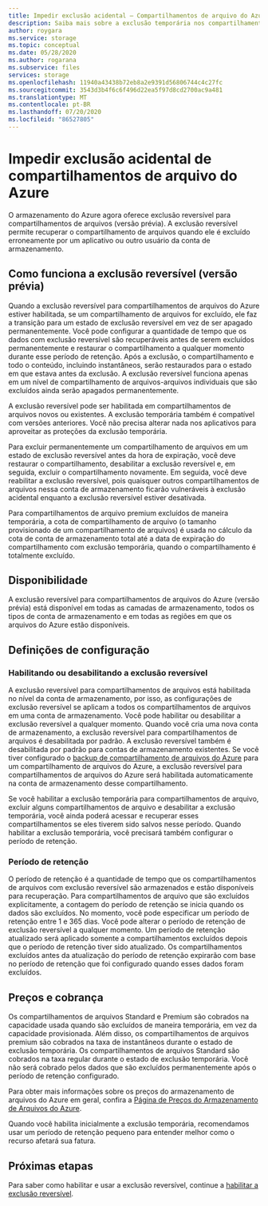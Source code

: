 ```yaml
---
title: Impedir exclusão acidental – Compartilhamentos de arquivo do Azure
description: Saiba mais sobre a exclusão temporária nos compartilhamentos de arquivo do Azure e como você pode usá-la para a recuperação de dados e para impedir a exclusão acidental.
author: roygara
ms.service: storage
ms.topic: conceptual
ms.date: 05/28/2020
ms.author: rogarana
ms.subservice: files
services: storage
ms.openlocfilehash: 11940a43438b72eb8a2e9391d56806744c4c27fc
ms.sourcegitcommit: 3543d3b4f6c6f496d22ea5f97d8cd2700ac9a481
ms.translationtype: MT
ms.contentlocale: pt-BR
ms.lasthandoff: 07/20/2020
ms.locfileid: "86527805"
---
```

# <a name="prevent-accidental-deletion-of-azure-file-shares"></a>Impedir exclusão acidental de compartilhamentos de arquivo do Azure

O armazenamento do Azure agora oferece exclusão reversível para compartilhamentos de arquivos (versão prévia). A exclusão reversível permite recuperar o compartilhamento de arquivos quando ele é excluído erroneamente por um aplicativo ou outro usuário da conta de armazenamento.

## <a name="how-soft-delete-preview-works"></a>Como funciona a exclusão reversível (versão prévia)

Quando a exclusão reversível para compartilhamentos de arquivos do Azure estiver habilitada, se um compartilhamento de arquivos for excluído, ele faz a transição para um estado de exclusão reversível em vez de ser apagado permanentemente. Você pode configurar a quantidade de tempo que os dados com exclusão reversível são recuperáveis antes de serem excluídos permanentemente e restaurar o compartilhamento a qualquer momento durante esse período de retenção. Após a exclusão, o compartilhamento e todo o conteúdo, incluindo instantâneos, serão restaurados para o estado em que estava antes da exclusão. A exclusão reversível funciona apenas em um nível de compartilhamento de arquivos-arquivos individuais que são excluídos ainda serão apagados permanentemente.

A exclusão reversível pode ser habilitada em compartilhamentos de arquivos novos ou existentes. A exclusão temporária também é compatível com versões anteriores. Você não precisa alterar nada nos aplicativos para aproveitar as proteções da exclusão temporária. 

Para excluir permanentemente um compartilhamento de arquivos em um estado de exclusão reversível antes da hora de expiração, você deve restaurar o compartilhamento, desabilitar a exclusão reversível e, em seguida, excluir o compartilhamento novamente. Em seguida, você deve reabilitar a exclusão reversível, pois quaisquer outros compartilhamentos de arquivos nessa conta de armazenamento ficarão vulneráveis à exclusão acidental enquanto a exclusão reversível estiver desativada.

Para compartilhamentos de arquivo premium excluídos de maneira temporária, a cota de compartilhamento de arquivo (o tamanho provisionado de um compartilhamento de arquivos) é usada no cálculo da cota de conta de armazenamento total até a data de expiração do compartilhamento com exclusão temporária, quando o compartilhamento é totalmente excluído.

## <a name="availability"></a>Disponibilidade

A exclusão reversível para compartilhamentos de arquivos do Azure (versão prévia) está disponível em todas as camadas de armazenamento, todos os tipos de conta de armazenamento e em todas as regiões em que os arquivos do Azure estão disponíveis.

## <a name="configuration-settings"></a>Definições de configuração

### <a name="enabling-or-disabling-soft-delete"></a>Habilitando ou desabilitando a exclusão reversível

A exclusão reversível para compartilhamentos de arquivos está habilitada no nível da conta de armazenamento, por isso, as configurações de exclusão reversível se aplicam a todos os compartilhamentos de arquivos em uma conta de armazenamento. Você pode habilitar ou desabilitar a exclusão reversível a qualquer momento. Quando você cria uma nova conta de armazenamento, a exclusão reversível para compartilhamentos de arquivos é desabilitada por padrão. A exclusão reversível também é desabilitada por padrão para contas de armazenamento existentes. Se você tiver configurado o [backup de compartilhamento de arquivos do Azure](../../backup/azure-file-share-backup-overview.md) para um compartilhamento de arquivos do Azure, a exclusão reversível para compartilhamentos de arquivos do Azure será habilitada automaticamente na conta de armazenamento desse compartilhamento.

Se você habilitar a exclusão temporária para compartilhamentos de arquivo, excluir alguns compartilhamentos de arquivo e desabilitar a exclusão temporária, você ainda poderá acessar e recuperar esses compartilhamentos se eles tiverem sido salvos nesse período. Quando habilitar a exclusão temporária, você precisará também configurar o período de retenção.

### <a name="retention-period"></a>Período de retenção

O período de retenção é a quantidade de tempo que os compartilhamentos de arquivos com exclusão reversível são armazenados e estão disponíveis para recuperação. Para compartilhamentos de arquivo que são excluídos explicitamente, a contagem do período de retenção se inicia quando os dados são excluídos. No momento, você pode especificar um período de retenção entre 1 e 365 dias. Você pode alterar o período de retenção de exclusão reversível a qualquer momento. Um período de retenção atualizado será aplicado somente a compartilhamentos excluídos depois que o período de retenção tiver sido atualizado. Os compartilhamentos excluídos antes da atualização do período de retenção expirarão com base no período de retenção que foi configurado quando esses dados foram excluídos.

## <a name="pricing-and-billing"></a>Preços e cobrança

Os compartilhamentos de arquivos Standard e Premium são cobrados na capacidade usada quando são excluídos de maneira temporária, em vez da capacidade provisionada. Além disso, os compartilhamentos de arquivos premium são cobrados na taxa de instantâneos durante o estado de exclusão temporária. Os compartilhamentos de arquivos Standard são cobrados na taxa regular durante o estado de exclusão temporária. Você não será cobrado pelos dados que são excluídos permanentemente após o período de retenção configurado.

Para obter mais informações sobre os preços do armazenamento de arquivos do Azure em geral, confira a [Página de Preços do Armazenamento de Arquivos do Azure](https://azure.microsoft.com/pricing/details/storage/files/).

Quando você habilita inicialmente a exclusão temporária, recomendamos usar um período de retenção pequeno para entender melhor como o recurso afetará sua fatura.

## <a name="next-steps"></a>Próximas etapas

Para saber como habilitar e usar a exclusão reversível, continue a [habilitar a exclusão reversível](storage-files-enable-soft-delete.md).
